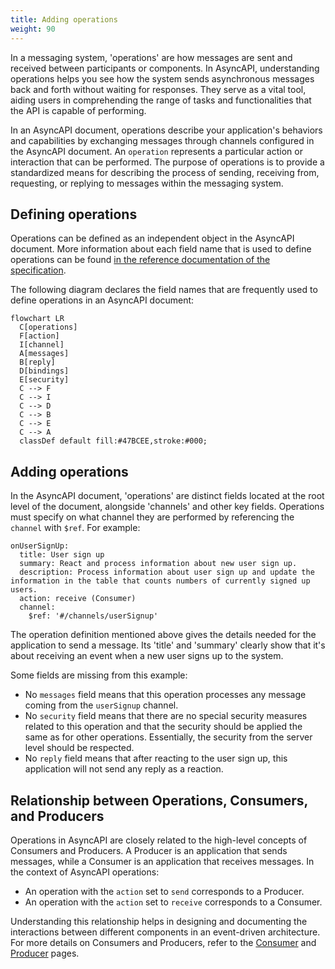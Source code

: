 ```yaml
---
title: Adding operations
weight: 90
---
```


In a messaging system, 'operations' are how messages are sent and received between participants or components. In AsyncAPI, understanding operations helps you see how the system sends asynchronous messages back and forth without waiting for responses. They serve as a vital tool, aiding users in comprehending the range of tasks and functionalities that the API is capable of performing.

In an AsyncAPI document, operations describe your application's behaviors and capabilities by exchanging messages through channels configured in the AsyncAPI document. An `operation` represents a particular action or interaction that can be performed. The purpose of operations is to provide a standardized means for describing the process of sending, receiving from, requesting, or replying to messages within the messaging system. 

## Defining operations

Operations can be defined as an independent object in the AsyncAPI document. More information about each field name that is used to define operations can be found [in the reference documentation of the specification](/docs/reference/specification/v3.0.0#operationObject). 

The following diagram declares the field names that are frequently used to define operations in an AsyncAPI document:

```mermaid
flowchart LR
  C[operations]
  F[action]
  I[channel]
  A[messages]
  B[reply]
  D[bindings]
  E[security]
  C --> F
  C --> I
  C --> D
  C --> B
  C --> E
  C --> A
  classDef default fill:#47BCEE,stroke:#000;
```

## Adding operations

In the AsyncAPI document, 'operations' are distinct fields located at the root level of the document, alongside 'channels' and other key fields.
Operations must specify on what channel they are performed by referencing the `channel` with `$ref`. For example:

```
onUserSignUp:
  title: User sign up
  summary: React and process information about new user sign up.
  description: Process information about user sign up and update the information in the table that counts numbers of currently signed up users.
  action: receive (Consumer)
  channel:
    $ref: '#/channels/userSignup'
```

The operation definition mentioned above gives the details needed for the application to send a message. Its 'title' and 'summary' clearly show that it's about receiving an event when a new user signs up to the system.

Some fields are missing from this example:
- No `messages` field means that this operation processes any message coming from the `userSignup` channel.
- No `security` field means that there are no special security measures related to this operation and that the security should be applied the same as for other operations. Essentially, the security from the server level should be respected.
- No `reply` field means that after reacting to the user sign up, this application will not send any reply as a reaction.

## Relationship between Operations, Consumers, and Producers

Operations in AsyncAPI are closely related to the high-level concepts of Consumers and Producers. A Producer is an application that sends messages, while a Consumer is an application that receives messages. In the context of AsyncAPI operations:
- An operation with the `action` set to `send` corresponds to a Producer.
- An operation with the `action` set to `receive` corresponds to a Consumer.

Understanding this relationship helps in designing and documenting the interactions between different components in an event-driven architecture. For more details on Consumers and Producers, refer to the [Consumer](/docs/concepts/consumer) and [Producer](/docs/concepts/producer) pages.
